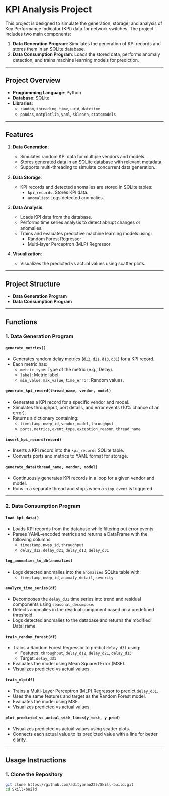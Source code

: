 # **KPI Analysis Project**

This project is designed to simulate the generation, storage, and analysis of Key Performance Indicator (KPI) data for network switches. The project includes two main components:

1. **Data Generation Program**: Simulates the generation of KPI records and stores them in an SQLite database.
2. **Data Consumption Program**: Loads the stored data, performs anomaly detection, and trains machine learning models for prediction.

---

## **Project Overview**

- **Programming Language**: Python
- **Database**: SQLite
- **Libraries**:
  - `random`, `threading`, `time`, `uuid`, `datetime`
  - `pandas`, `matplotlib`, `yaml`, `sklearn`, `statsmodels`

---

## **Features**

1. **Data Generation**:
   - Simulates random KPI data for multiple vendors and models.
   - Stores generated data in an SQLite database with relevant metadata.
   - Supports multi-threading to simulate concurrent data generation.

2. **Data Storage**:
   - KPI records and detected anomalies are stored in SQLite tables:
     - `kpi_records`: Stores KPI data.
     - `anomalies`: Logs detected anomalies.

3. **Data Analysis**:
   - Loads KPI data from the database.
   - Performs time series analysis to detect abrupt changes or anomalies.
   - Trains and evaluates predictive machine learning models using:
     - Random Forest Regressor
     - Multi-layer Perceptron (MLP) Regressor

4. **Visualization**:
   - Visualizes the predicted vs actual values using scatter plots.

---

## **Project Structure**

- **Data Generation Program**
- **Data Consumption Program**

---

## **Functions**

### **1. Data Generation Program**

#### **`generate_metrics()`**
- Generates random delay metrics (`d12`, `d21`, `d13`, `d31`) for a KPI record.
- Each metric has:
  - `metric_type`: Type of the metric (e.g., Delay).
  - `label`: Metric label.
  - `min_value`, `max_value`, `time_error`: Random values.

#### **`generate_kpi_record(thread_name, vendor, model)`**
- Generates a KPI record for a specific vendor and model.
- Simulates throughput, port details, and error events (10% chance of an error).
- Returns a dictionary containing:
  - `timestamp`, `nwep_id`, `vendor`, `model`, `throughput`
  - `ports`, `metrics`, `event_type`, `exception_reason`, `thread_name`

#### **`insert_kpi_record(record)`**
- Inserts a KPI record into the `kpi_records` SQLite table.
- Converts ports and metrics to YAML format for storage.

#### **`generate_data(thread_name, vendor, model)`**
- Continuously generates KPI records in a loop for a given vendor and model.
- Runs in a separate thread and stops when a `stop_event` is triggered.

---

### **2. Data Consumption Program**

#### **`load_kpi_data()`**
- Loads KPI records from the database while filtering out error events.
- Parses YAML-encoded metrics and returns a DataFrame with the following columns:
  - `timestamp`, `nwep_id`, `throughput`
  - `delay_d12`, `delay_d21`, `delay_d13`, `delay_d31`

#### **`log_anomalies_to_db(anomalies)`**
- Logs detected anomalies into the `anomalies` SQLite table with:
  - `timestamp`, `nwep_id`, `anomaly_detail`, `severity`

#### **`analyze_time_series(df)`**
- Decomposes the `delay_d31` time series into trend and residual components using `seasonal_decompose`.
- Detects anomalies in the residual component based on a predefined threshold.
- Logs detected anomalies to the database and returns the modified DataFrame.

#### **`train_random_forest(df)`**
- Trains a Random Forest Regressor to predict `delay_d31` using:
  - Features: `throughput`, `delay_d12`, `delay_d21`, `delay_d13`
  - Target: `delay_d31`
- Evaluates the model using Mean Squared Error (MSE).
- Visualizes predicted vs actual values.

#### **`train_mlp(df)`**
- Trains a Multi-Layer Perceptron (MLP) Regressor to predict `delay_d31`.
- Uses the same features and target as the Random Forest model.
- Evaluates the model using MSE.
- Visualizes predicted vs actual values.

#### **`plot_predicted_vs_actual_with_lines(y_test, y_pred)`**
- Visualizes predicted vs actual values using scatter plots.
- Connects each actual value to its predicted value with a line for better clarity.

---

## **Usage Instructions**

### **1. Clone the Repository**
```bash
git clone https://github.com/adityarao225/Skill-build.git
cd Skill-build